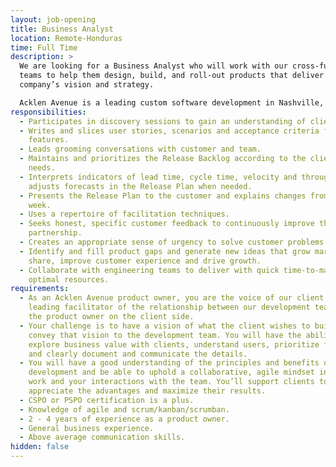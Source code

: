 ```yaml
---
layout: job-opening
title: Business Analyst
location: Remote-Honduras
time: Full Time
description: >
  We are looking for a Business Analyst who will work with our cross-functional
  teams to help them design, build, and roll-out products that deliver the
  company’s vision and strategy. 

  Acklen Avenue is a leading custom software development in Nashville, Tennessee. 
responsibilities:
  - Participates in discovery sessions to gain an understanding of client needs.
  - Writes and slices user stories, scenarios and acceptance criteria for
    features.
  - Leads grooming conversations with customer and team.
  - Maintains and prioritizes the Release Backlog according to the client's
    needs.
  - Interprets indicators of lead time, cycle time, velocity and throughput and
    adjusts forecasts in the Release Plan when needed.
  - Presents the Release Plan to the customer and explains changes from week to
    week.
  - Uses a repertoire of facilitation techniques.
  - Seeks honest, specific customer feedback to continuously improve the
    partnership.
  - Creates an appropriate sense of urgency to solve customer problems.
  - Identify and fill product gaps and generate new ideas that grow market
    share, improve customer experience and drive growth.
  - Collaborate with engineering teams to deliver with quick time-to-market and
    optimal resources.
requirements:
  - As an Acklen Avenue product owner, you are the voice of our client and a
    leading facilitator of the relationship between our development teams and
    the product owner on the client side.
  - Your challenge is to have a vision of what the client wishes to build and
    convey that vision to the development team. You will have the ability to
    explore business value with clients, understand users, prioritize features
    and clearly document and communicate the details.
  - You will have a good understanding of the principles and benefits of agile
    development and be able to uphold a collaborative, agile mindset in your
    work and your interactions with the team. You’ll support clients to
    appreciate the advantages and maximize their results.
  - CSPO or PSPO certification is a plus.
  - Knowledge of agile and scrum/kanban/scrumban.
  - 2 - 4 years of experience as a product owner.
  - General business experience.
  - Above average communication skills.
hidden: false
---
```

